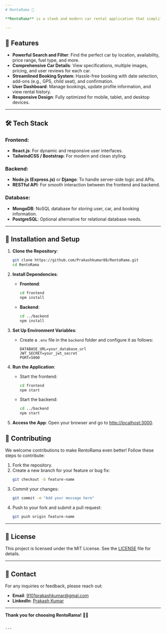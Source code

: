 ```yaml
---
# RentoRama 🚗

**RentoRama** is a sleek and modern car rental application that simplifies vehicle rentals. Users can effortlessly search, filter, and book cars while enjoying a user-friendly interface. The app provides detailed car specifications, a seamless booking experience, and a personalized dashboard.

---
```


## 🌟 Features

- **Powerful Search and Filter**: Find the perfect car by location, availability, price range, fuel type, and more.
- **Comprehensive Car Details**: View specifications, multiple images, pricing, and user reviews for each car.
- **Streamlined Booking System**: Hassle-free booking with date selection, add-ons (e.g., GPS, child seat), and confirmation.
- **User Dashboard**: Manage bookings, update profile information, and view rental history.
- **Responsive Design**: Fully optimized for mobile, tablet, and desktop devices.

---

## 🛠️ Tech Stack

### Frontend:
- **React.js**: For dynamic and responsive user interfaces.
- **TailwindCSS / Bootstrap**: For modern and clean styling.

### Backend:
- **Node.js (Express.js)** or **Django**: To handle server-side logic and APIs.
- **RESTful API**: For smooth interaction between the frontend and backend.

### Database:
- **MongoDB**: NoSQL database for storing user, car, and booking information.
- **PostgreSQL**: Optional alternative for relational database needs.

---

## 🚀 Installation and Setup

1. **Clone the Repository**:
   ```bash
   git clone https://github.com/Prakashkumar88/RentoRama.git
   cd RentoRama
   ```

2. **Install Dependencies**:
   - **Frontend**:
     ```bash
     cd frontend
     npm install
     ```
   - **Backend**:
     ```bash
     cd ../backend
     npm install
     ```

3. **Set Up Environment Variables**:
   - Create a `.env` file in the `backend` folder and configure it as follows:
     ```env
     DATABASE_URL=your_database_url
     JWT_SECRET=your_jwt_secret
     PORT=5000
     ```

4. **Run the Application**:
   - Start the frontend:
     ```bash
     cd frontend
     npm start
     ```
   - Start the backend:
     ```bash
     cd ../backend
     npm start
     ```

5. **Access the App**:
   Open your browser and go to [http://localhost:3000](http://localhost:3000).


## 🤝 Contributing

We welcome contributions to make RentoRama even better! Follow these steps to contribute:

1. Fork the repository.
2. Create a new branch for your feature or bug fix:
   ```bash
   git checkout -b feature-name
   ```
3. Commit your changes:
   ```bash
   git commit -m "Add your message here"
   ```
4. Push to your fork and submit a pull request:
   ```bash
   git push origin feature-name
   ```

---

## 📜 License

This project is licensed under the MIT License. See the [LICENSE](LICENSE) file for details.

---

## 📧 Contact

For any inquiries or feedback, please reach out:

- **Email**: 9101prakashkumar@gmal.com
- **LinkedIn**: [Prakash Kumar](https://linkedin.com/in/your-profile)

---

**Thank you for choosing RentoRama!** 🚗✨
```

---
